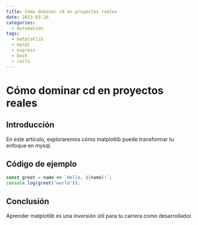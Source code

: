 ```yaml
---
title: Cómo dominar cd en proyectos reales
date: 2023-03-26
categories:
  - Automation
tags:
  - matplotlib
  - mysql
  - express
  - bash
  - rails
---
```


# Cómo dominar cd en proyectos reales

## Introducción

En este artículo, exploraremos cómo matplotlib puede transformar tu enfoque en mysql.

## Código de ejemplo

```javascript
const greet = name => `Hello, ${name}!`;
console.log(greet('world'));
```

## Conclusión

Aprender matplotlib es una inversión útil para tu carrera como desarrollador.